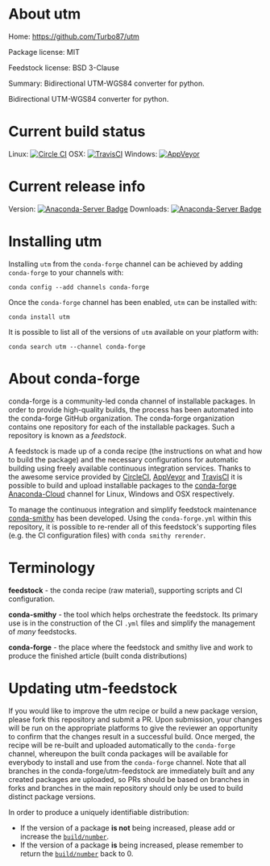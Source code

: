 About utm
=========

Home: https://github.com/Turbo87/utm

Package license: MIT

Feedstock license: BSD 3-Clause

Summary: Bidirectional UTM-WGS84 converter for python.

Bidirectional UTM-WGS84 converter for python.

Current build status
====================

Linux: [![Circle CI](https://circleci.com/gh/conda-forge/utm-feedstock.svg?style=shield)](https://circleci.com/gh/conda-forge/utm-feedstock)
OSX: [![TravisCI](https://travis-ci.org/conda-forge/utm-feedstock.svg?branch=master)](https://travis-ci.org/conda-forge/utm-feedstock)
Windows: [![AppVeyor](https://ci.appveyor.com/api/projects/status/github/conda-forge/utm-feedstock?svg=True)](https://ci.appveyor.com/project/conda-forge/utm-feedstock/branch/master)

Current release info
====================
Version: [![Anaconda-Server Badge](https://anaconda.org/conda-forge/utm/badges/version.svg)](https://anaconda.org/conda-forge/utm)
Downloads: [![Anaconda-Server Badge](https://anaconda.org/conda-forge/utm/badges/downloads.svg)](https://anaconda.org/conda-forge/utm)

Installing utm
==============

Installing `utm` from the `conda-forge` channel can be achieved by adding `conda-forge` to your channels with:

```
conda config --add channels conda-forge
```

Once the `conda-forge` channel has been enabled, `utm` can be installed with:

```
conda install utm
```

It is possible to list all of the versions of `utm` available on your platform with:

```
conda search utm --channel conda-forge
```


About conda-forge
=================

conda-forge is a community-led conda channel of installable packages.
In order to provide high-quality builds, the process has been automated into the
conda-forge GitHub organization. The conda-forge organization contains one repository
for each of the installable packages. Such a repository is known as a *feedstock*.

A feedstock is made up of a conda recipe (the instructions on what and how to build
the package) and the necessary configurations for automatic building using freely
available continuous integration services. Thanks to the awesome service provided by
[CircleCI](https://circleci.com/), [AppVeyor](http://www.appveyor.com/)
and [TravisCI](https://travis-ci.org/) it is possible to build and upload installable
packages to the [conda-forge](https://anaconda.org/conda-forge)
[Anaconda-Cloud](http://docs.anaconda.org/) channel for Linux, Windows and OSX respectively.

To manage the continuous integration and simplify feedstock maintenance
[conda-smithy](http://github.com/conda-forge/conda-smithy) has been developed.
Using the ``conda-forge.yml`` within this repository, it is possible to re-render all of
this feedstock's supporting files (e.g. the CI configuration files) with ``conda smithy rerender``.


Terminology
===========

**feedstock** - the conda recipe (raw material), supporting scripts and CI configuration.

**conda-smithy** - the tool which helps orchestrate the feedstock.
                   Its primary use is in the construction of the CI ``.yml`` files
                   and simplify the management of *many* feedstocks.

**conda-forge** - the place where the feedstock and smithy live and work to
                  produce the finished article (built conda distributions)


Updating utm-feedstock
======================

If you would like to improve the utm recipe or build a new
package version, please fork this repository and submit a PR. Upon submission,
your changes will be run on the appropriate platforms to give the reviewer an
opportunity to confirm that the changes result in a successful build. Once
merged, the recipe will be re-built and uploaded automatically to the
`conda-forge` channel, whereupon the built conda packages will be available for
everybody to install and use from the `conda-forge` channel.
Note that all branches in the conda-forge/utm-feedstock are
immediately built and any created packages are uploaded, so PRs should be based
on branches in forks and branches in the main repository should only be used to
build distinct package versions.

In order to produce a uniquely identifiable distribution:
 * If the version of a package **is not** being increased, please add or increase
   the [``build/number``](http://conda.pydata.org/docs/building/meta-yaml.html#build-number-and-string).
 * If the version of a package **is** being increased, please remember to return
   the [``build/number``](http://conda.pydata.org/docs/building/meta-yaml.html#build-number-and-string)
   back to 0.
